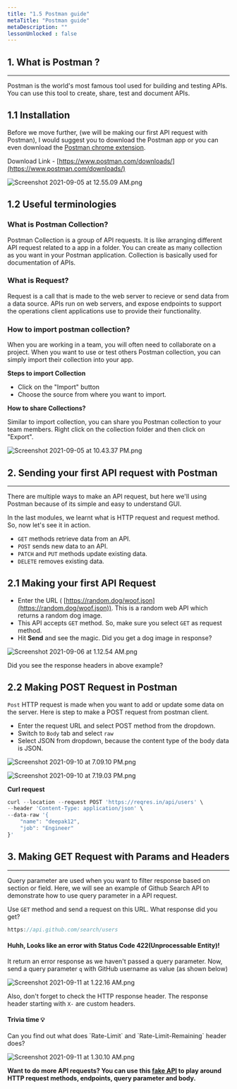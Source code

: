 ```yaml
---
title: "1.5 Postman guide"
metaTitle: "Postman guide"
metaDescription: ""
lessonUnlocked : false
---
```




## 1. What is Postman ?
---

Postman is the world's most famous tool used for building and testing APIs. You can use this tool to create, share, test and document APIs. 

## 1.1 Installation

Before we move further, (we will be making our first API request with Postman), I would suggest you to download the Postman app or you can even download the [Postman chrome extension](https://chrome.google.com/webstore/detail/postman/fhbjgbiflinjbdggehcddcbncdddomop?hl=en). 

Download Link - [https://www.postman.com/downloads/](https://www.postman.com/downloads/)

![Screenshot 2021-09-05 at 12.55.09 AM.png](/images/api-for-pm/Screenshot_2021-09-05_at_12.55.09_AM.png)

## 1.2 Useful terminologies

### What is Postman Collection?

Postman Collection is a group of API requests.  It is like arranging different API request related to a app in a folder. You can create as many collection as you want in your Postman application. Collection is basically used for documentation of APIs. 

### What is Request?

Request is a call that is made to the web server to recieve or send data from a data source. APIs run on web servers, and expose endpoints to support the operations client applications use to provide their functionality.

### How to import postman collection?

When you are working in a team, you will often need to collaborate on a project. When you want to use or test others Postman collection, you can simply import their collection into your app. 

**Steps to import Collection**

- Click on the "Import" button
- Choose the source from where you want to import.

**How to share Collections?**

Similar to import collection, you can share you Postman collection to your team members. Right click on the collection folder and then click on "Export".

![Screenshot 2021-09-05 at 10.43.37 PM.png](/images/api-for-pm/Screenshot_2021-09-05_at_10.43.37_PM.png)

## 2. Sending your first API request with Postman

---

There are multiple ways to make an API request, but here we'll using Postman because of its simple and easy to understand GUI. 

In the last modules, we learnt what is HTTP request and request method. So, now let's see it in action. 

- `GET` methods retrieve data from an API.
- `POST` sends new data to an API.
- `PATCH` and `PUT` methods update existing data.
- `DELETE` removes existing data.

## 2.1 Making your first API Request

- Enter the URL ( [https://random.dog/woof.json](https://random.dog/woof.json)). This is a random web API which returns a random dog image.
- This API accepts `GET` method. So, make sure you select `GET` as request method.
- Hit **Send** and see the magic. Did you get a dog image in response?

![Screenshot 2021-09-06 at 1.12.54 AM.png](/images/api-for-pm/Screenshot_2021-09-06_at_1.12.54_AM.png)

Did you see the response headers in above example?

## 2.2 Making POST Request in Postman

`Post` HTTP request is made when you want to add or update some data on the server. Here is step to make a POST request from postman client. 

- Enter the request URL and select POST method from the dropdown.
- Switch to `Body` tab and select `raw`
- Select JSON from dropdown, because the content type of the body data is JSON.

![Screenshot 2021-09-10 at 7.09.10 PM.png](/images/api-for-pm/Screenshot_2021-09-10_at_7.09.10_PM.png)

![Screenshot 2021-09-10 at 7.19.03 PM.png](/images/api-for-pm/Screenshot_2021-09-10_at_7.19.03_PM.png)

**Curl request** 

```jsx
curl --location --request POST 'https://reqres.in/api/users' \
--header 'Content-Type: application/json' \
--data-raw '{
    "name": "deepak12",
    "job": "Engineer"
}'
```

## 3. Making GET Request with Params and Headers

---

Query parameter are used when you want to filter response based on section or field. Here, we will see an example of Github Search API to demonstrate how to use query parameter in a API request. 

Use `GET` method and send a request on this URL. What response did you get?

```jsx
https://api.github.com/search/users
```

#### Huhh, Looks like an error with Status Code 422(Unprocessable Entity)!

It return an error response as we haven't passed a query parameter. Now, send a query parameter `q` with GitHub username as value (as shown below)

![Screenshot 2021-09-11 at 1.22.16 AM.png](/images/api-for-pm/Screenshot_2021-09-11_at_1.22.16_AM.png)

Also, don't forget to check the HTTP response header. The response header starting with `X-` are custom headers. 


<h4> Trivia time 💡</h4>
<p>  Can you find out what does `Rate-Limit` and `Rate-Limit-Remaining` header does? </p>



![Screenshot 2021-09-11 at 1.30.10 AM.png](/images/api-for-pm/Screenshot_2021-09-11_at_1.30.10_AM.png)

**Want to do more API requests? You can use this [fake API](https://reqres.in/) to play around HTTP request methods, endpoints, query parameter and body.**


